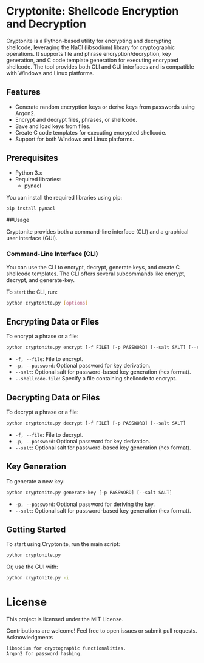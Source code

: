 # Cryptonite: Shellcode Encryption and Decryption

Cryptonite is a Python-based utility for encrypting and decrypting shellcode, leveraging the NaCl (libsodium) library for cryptographic operations. It supports file and phrase encryption/decryption, key generation, and C code template generation for executing encrypted shellcode. The tool provides both CLI and GUI interfaces and is compatible with Windows and Linux platforms.
## Features

* Generate random encryption keys or derive keys from passwords using Argon2.
* Encrypt and decrypt files, phrases, or shellcode.
* Save and load keys from files.
* Create C code templates for executing encrypted shellcode.
* Support for both Windows and Linux platforms.

## Prerequisites

* Python 3.x
* Required libraries:
    * pynacl

You can install the required libraries using pip:

```bash
pip install pynacl
```

##Usage

Cryptonite provides both a command-line interface (CLI) and a graphical user interface (GUI).

### Command-Line Interface (CLI)

You can use the CLI to encrypt, decrypt, generate keys, and create C shellcode templates. The CLI offers several subcommands like encrypt, decrypt, and generate-key.

To start the CLI, run:

```bash
python cryptonite.py [options]
```

## Encrypting Data or Files ##

To encrypt a phrase or a file:

```bash
python cryptonite.py encrypt [-f FILE] [-p PASSWORD] [--salt SALT] [--shellcode-file FILE]
```

* `-f, --file`: File to encrypt.
* `-p, --password`: Optional password for key derivation.
* `--salt`: Optional salt for password-based key generation (hex format).
* `--shellcode-file`: Specify a file containing shellcode to encrypt.

## Decrypting Data or Files ##

To decrypt a phrase or a file:

```bash
python cryptonite.py decrypt [-f FILE] [-p PASSWORD] [--salt SALT]
```

* `-f, --file`: File to decrypt.
* `-p, --password`: Optional password for key derivation.
* `--salt`: Optional salt for password-based key generation (hex format).

## Key Generation ##

To generate a new key:

```bash
python cryptonite.py generate-key [-p PASSWORD] [--salt SALT]
```

* `-p, --password`: Optional password for deriving the key.
* `--salt`: Optional salt for password-based key generation (hex format).

## Getting Started

To start using Cryptonite, run the main script:

```bash
python cryptonite.py
```

Or, use the GUI with:

```bash
python cryptonite.py -i
```

# License

This project is licensed under the MIT License.

Contributions are welcome! Feel free to open issues or submit pull requests.
Acknowledgments

    libsodium for cryptographic functionalities.
    Argon2 for password hashing.